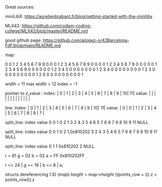Great sources:

miniLibX:
https://aurelienbrabant.fr/blog/getting-started-with-the-minilibx

MLX42:
https://github.com/codam-coding-college/MLX42/blob/master/README.md


good github page:
https://github.com/ailopez-o/42Barcelona-FdF/blob/main/README.md




map:

0 0 1 2 3 4 5 6 7 8 9
0 0 0 1 2 3 4 5 6 7 8 9
0 0 0 0 1 2 3 4 5 6 7 8
0 0 0 0 0 1 2 3 4 5 6 9
0 0 0 0 0 0 1 2 3 4 5
0 0 0 0 0 0 0 1 2 3 4
0 0 0 0 0 0 0 0 1 2 3
0 0 0 0 0 0 0 0 0 1 2
0 0 0 0 0 0 0 0 0 0 1

width = 11
max width = 12
index = -1

pointer to z_value :
index:	| 0 | 1 | 2 | 3 | 4 | 5 | 6 | 7 | 8 | 9 | 10| 11|
value:	|   |   |   |   |   |   |   |   |   |   |   |   |

line:
index:	| 0 | 1 | 2 | 3 | 4 | 5 | 6 | 7 | 8 | 9 | 10| 11|
value:	| 0 | 0 | 1 | 2 | 3 | 4 | 5 | 6 | 7 | 8 | 9 | ? |

split_line:
index	value
0		0
1		0
2		1
3		2
4		3
5		4
6		5
7		6
8		7
9		8
10		9
11		NULL




split_line:
index	value
0		0
1		0
2		1,0x810202
3		2
4		3
5		4
6		5
7		6
8		7
9		8
10		9
11		NULL



split_line:
index	value
0		1
1		0x810202
2		NULL




r = 81
g = 02
b = 02
a = FF
0x810202FF

r << 24 | g << 16 | b << 8 | a;



structs dereferencing   (:S)
(*map).height			= map->height
(*(points_row + i)).z	= points_row[i].z






